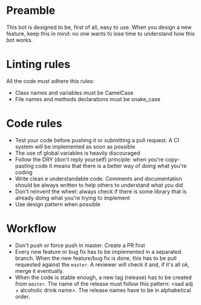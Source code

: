 # Preamble

This bot is designed to be, first of all, easy to use. When you design a new feature, keep this in mind: no one wants to lose time to understand how this bot works.

# Linting rules

All the code must adhere this rules:
- Class names and variables must be CamelCase
- File names and methods declarations must be snake_case

# Code rules

- Test your code before pushing it or submitting a pull request. A CI system will be implemented as soon as possible
- The use of global variables is heavily discouraged
- Follow the DRY (don't reply yourself) principle: when you're copy-pasting code it means that there is a better way of doing what you're coding
- Write clean e understandable code. Comments and documentation should be always written to help others to understand what you did
- Don't reinvent the wheel: always check if there is some library that is already doing what you're trying to implement
- Use design pattern when possible

# Workflow
- Don't push or force push in master. Create a PR first
- Every new feature or bug fix has to be implemented in a separated branch. When the new feature/bug fix is done, this has to be pull requested against the `master`. A reviewer will check it and, if it's all ok, merge it eventually.
- When the code is stable enough, a new tag (release) has to be created from `master`. The name of the release must follow this pattern: <sad adj + alcoholic drink name>. The release names have to be in alphabetical order.
